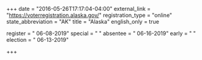 +++
date = "2016-05-26T17:17:04-04:00"
external_link = "https://voterregistration.alaska.gov/"
registration_type = "online"
state_abbreviation = "AK"
title = "Alaska"
english_only = true

register = " 06-08-2019"
special = " "
absentee = " 06-16-2019"
early = " "
election = " 06-13-2019"


+++
